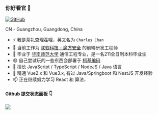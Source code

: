 ### 你好看官 👋

[![GitHub](https://img.shields.io/badge/dynamic/json?logo=github&label=GitHub&labelColor=495867&color=495867&query=%24.data.totalSubs&url=https%3A%2F%2Fapi.spencerwoo.com%2Fsubstats%2F%3Fsource%3Dgithub%26queryKey%3Dhayschan&style=flat-square)](https://github.com/charleschan1998)

<!--**Mayandev/Mayandev** is a ✨ _special_ ✨ repository because its `README.md` (this file) appears on your GitHub profile.

Here are some ideas to get you started:

- 🔭 I’m currently working on ...
- 🌱 I’m currently learning ...
- 👯 I’m looking to collaborate on ...
- 🤔 I’m looking for help with ...
- 💬 Ask me about ...
- 📫 How to reach me: ...
- 😄 Pronouns: ...
- ⚡ Fun fact: ...
-->

CN - Guangzhou, Guangdong, China

- ⚡ 我是茶礼查理茬哩，英文名为 `Charles Chan`
- 🔭 当前工作为 [联软科技 - 魔方安全](https://www.leagsoft.com) 的前端研发工程师
- 🌱 毕业于 [华南师范大学](https://www.scnu.edu.cn/) 通信工程专业，是一名211全日制本科毕业生
- 😄 自己尝试玩的一些东西会部署于 [柯基编码](corgicoding.top)
- 💬 擅长 JavaScript / TypeScript / NodeJS / Java 语言
- 🤔 精通 Vue2.x 和 Vue3.x, 有过 Java/Springboot 和 NestJS 开发经验
- 📫 正在继续努力学习 React 和 算法..

#### Github 提交状态面板 👇

![](https://github-readme-stats.vercel.app/api?username=charleschan1998)
